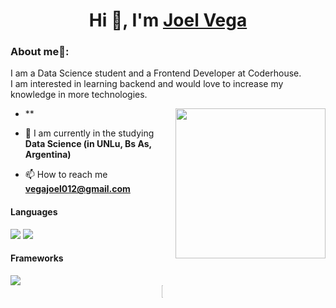 <h1 align="center">Hi 👋, I'm <a href="https://100rabhcsmc.github.io/Me.io/" target="blank">
Joel Vega</a></h1>

### About me🧑:
I am a Data Science student and a Frontend Developer at Coderhouse.<br/>
I am interested in learning backend and would love to increase my knowledge in more technologies.

<img align= "right" width= "240" src= "https://pa1.narvii.com/6580/8098c6e9207376889eeb0532d9f5a0723c4d73f5_hq.gif"/>

- **

- 🌱 I am currently in the studying **Data Science (in UNLu, Bs As, Argentina)**

- 📫 How to reach me **vegajoel012@gmail.com**

<h4> Languages </h4>
<span>
  <img src="https://img.shields.io/badge/HTML5-E34F26?style=for-the-badge&logo=html5&logoColor=white">
  <img src="https://img.shields.io/badge/CSS3-1572B6?style=for-the-badge&logo=css3&logoColor=white">
</span>

<h4> Frameworks </h4>
<span>
  <img src="https://img.shields.io/badge/bootstrap-%238511FA.svg?style=for-the-badge&logo=bootstrap&logoColor=white">
</span>

<div style="display:grid;align-items:center;justify-content:center">
  <img style="height:100%;width:49%;max-width: 10%" src="https://github-readme-stats.vercel.app/api/top-langs/?username=joelbvdev&layout=compact&theme=gotham&langs_count=8"/>
</div>
